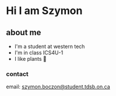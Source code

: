 # Hi I am Szymon
## about me
* I'm a student at western tech
* I'm in class ICS4U-1
* I like plants 🌿
### contact
email: szymon.boczon@student.tdsb.on.ca
